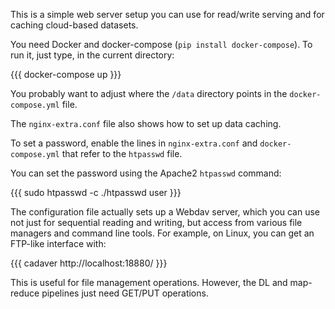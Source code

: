 This is a simple web server setup you can use for read/write serving
and for caching cloud-based datasets.

You need Docker and docker-compose (`pip install docker-compose`).
To run it, just type, in the current directory:

{{{
    docker-compose up
}}}

You probably want to adjust where the `/data` directory points
in the `docker-compose.yml` file.

The `nginx-extra.conf` file also shows how to set up data caching.

To set a password, enable the lines in `nginx-extra.conf` and
`docker-compose.yml` that refer to the `htpasswd` file.

You can set the password using the Apache2 `htpasswd` command:

{{{
  sudo htpasswd -c ./htpasswd user
}}}

The configuration file actually sets up a Webdav server, which you can
use not just for sequential reading and writing, but access from various
file managers and command line tools. For example, on Linux, you can get
an FTP-like interface with:

{{{
    cadaver http://localhost:18880/
}}}

This is useful for file management operations. However, the DL and
map-reduce pipelines just need GET/PUT operations.
